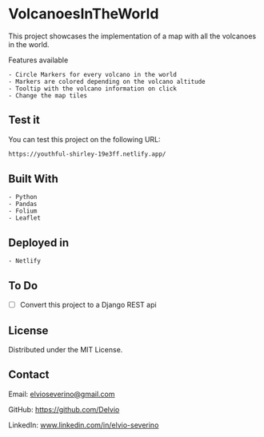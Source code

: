 # VolcanoesInTheWorld

This project showcases the implementation of a map with all the volcanoes in the world.

Features available

```
- Circle Markers for every volcano in the world
- Markers are colored depending on the volcano altitude
- Tooltip with the volcano information on click
- Change the map tiles
```

## Test it

You can test this project on the following URL:

```bash
https://youthful-shirley-19e3ff.netlify.app/
```

## Built With

```
- Python
- Pandas
- Folium
- Leaflet
```

## Deployed in

```
- Netlify
```

## To Do

- [ ] Convert this project to a Django REST api

## License

Distributed under the MIT License.

## Contact

Email: elvioseverino@gmail.com

GitHub: https://github.com/Delvio

LinkedIn: www.linkedin.com/in/elvio-severino
